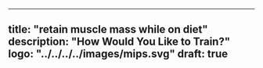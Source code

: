 
---
title: "retain muscle mass while on diet"
description: "How Would You Like to Train?"
logo: "../../../../images/mips.svg"
draft: true
---
